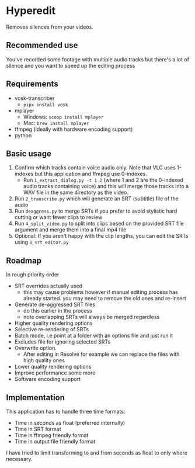 # Hyperedit

Removes silences from your videos.

## Recommended use

You've recorded some footage with multiple audio tracks but there's a lot of silence and you want to speed up the editing process

## Requirements

- vosk-transcriber
    - `pipx install vosk`
- mplayer
    - Windows: `scoop install mplayer`
    - Mac: `brew install mplayer`
- ffmpeg (ideally with hardware encoding support)
- python

## Basic usage

1. Confirm which tracks contain voice audio only. Note that VLC uses 1-indexes but this application and ffmpeg use 0-indexes.
    - Run `1_extract_dialog.py -t 1 2` (where 1 and 2 are the 0-indexed audio tracks containing voice) and this will merge those tracks into a WAV file in the same directory as the video.
2. Run `2_transcribe.py` which will generate an SRT (subtitle) file of the audio
3. Run `deaggress.py` to merge SRTs if you prefer to avoid stylistic hard cutting or want fewer clips to review
4. Run `4_split_video.py` to split into clips based on the provided SRT file argument and merge them into a final mp4 file 
5. Optional: If you aren't happy with the clip lengths, you can edit the SRTs using `3_srt_editor.py`

## Roadmap

In rough priority order

- SRT overrides actually used
    - this may cause problems however if manual editing process has already started. you may need to remove the old ones and re-insert
- Generate de-aggressed SRT files
    - do this earlier in the process
    - note overlapping SRTs will always be merged regardless 
- Higher quality rendering options
- Selective re-rendering of SRTs
- Batch mode, i.e point at a folder with an options file and just run it
- Excludes file for ignoring selected SRTs
- Overwrite option.
    - After editing in Resolve for example we can replace the files with high quality ones
- Lower quality rendering options
- Improve performance some more
- Software encoding support

## Implementation

This application has to handle three time formats:

- Time in seconds as float (preferred internally)
- Time in SRT format
- Time in ffmpeg friendly format
- Time in output file friendly format

I have tried to limit transforming to and from seconds as float to only where necessary.
